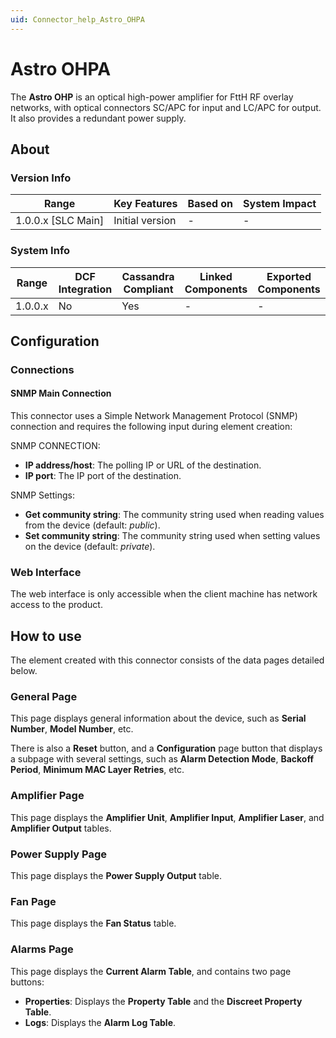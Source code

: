 ```yaml
---
uid: Connector_help_Astro_OHPA
---
```


# Astro OHPA

The **Astro OHP** is an optical high-power amplifier for FttH RF overlay networks, with optical connectors SC/APC for input and LC/APC for output. It also provides a redundant power supply.

## About

### Version Info

| Range                | Key Features     | Based on     | System Impact     |
|----------------------|------------------|--------------|-------------------|
| 1.0.0.x [SLC Main]   | Initial version  | -            | -                 |

### System Info

| Range     | DCF Integration     | Cassandra Compliant     | Linked Components     | Exported Components     |
|-----------|---------------------|-------------------------|-----------------------|-------------------------|
| 1.0.0.x   | No                  | Yes                     | -                     | -                       |

## Configuration

### Connections

#### SNMP Main Connection

This connector uses a Simple Network Management Protocol (SNMP) connection and requires the following input during element creation:

SNMP CONNECTION:

- **IP address/host**: The polling IP or URL of the destination.
- **IP port**: The IP port of the destination.

SNMP Settings:

- **Get community string**: The community string used when reading values from the device (default: *public*).
- **Set community string**: The community string used when setting values on the device (default: *private*).

### Web Interface

The web interface is only accessible when the client machine has network access to the product.

## How to use

The element created with this connector consists of the data pages detailed below.

### General Page

This page displays general information about the device, such as **Serial Number**, **Model Number**, etc.

There is also a **Reset** button, and a **Configuration** page button that displays a subpage with several settings, such as **Alarm Detection Mode**, **Backoff Period**, **Minimum MAC Layer Retries**, etc.

### Amplifier Page

This page displays the **Amplifier Unit**, **Amplifier Input**, **Amplifier Laser**, and **Amplifier Output** tables.

### Power Supply Page

This page displays the **Power Supply Output** table.

### Fan Page

This page displays the **Fan Status** table.

### Alarms Page

This page displays the **Current Alarm Table**, and contains two page buttons:

- **Properties**: Displays the **Property Table** and the **Discreet Property Table**.
- **Logs**: Displays the **Alarm Log Table**.
